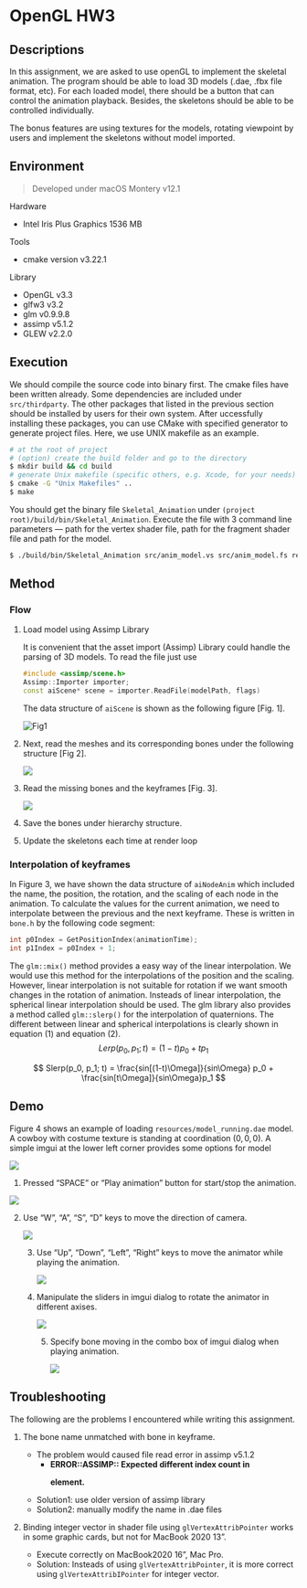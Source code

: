 # OpenGL HW3

## Descriptions

In this assignment, we are asked to use openGL to implement the skeletal animation. The program should be able to load 3D models (.dae, .fbx file format, etc). For each loaded model, there should be a button that can control the animation playback. Besides, the skeletons should be able to be controlled individually. 

The bonus features are using textures for the models, rotating viewpoint by users and implement the skeletons without model imported.

## Environment

> Developed under macOS Montery v12.1

Hardware

* Intel Iris Plus Graphics 1536 MB

Tools

* cmake version v3.22.1

Library

* OpenGL v3.3
* glfw3 v3.2
* glm v0.9.9.8
* assimp v5.1.2
* GLEW v2.2.0

## Execution

We should compile the source code into binary first. The cmake files have been written already. Some dependencies are included under `src/thirdparty`. The other packages that listed in the previous section should be installed by users for their own system. After uccessfully installing these packages, you can use CMake with specified generator to generate project files. Here, we use UNIX makefile as an example.

```bash
# at the root of project
# (option) create the build folder and go to the directory
$ mkdir build && cd build
# generate Unix makefile (specific others, e.g. Xcode, for your needs)
$ cmake -G "Unix Makefiles" ..
$ make
```

You should get the binary file `Skeletal_Animation` under `(project root)/build/bin/Skeletal_Animation`. Execute the file with 3 command line parameters — path for the vertex shader file, path for the fragment shader file and path for the model.

```bash
$ ./build/bin/Skeletal_Animation src/anim_model.vs src/anim_model.fs resource/dog.dae
```



## Method

### Flow

1. Load model using Assimp Library

   It is convenient that the asset import (Assimp) Library could handle the parsing of 3D models. To read the file just use

   ```c++
   #include <assimp/scene.h>
   Assimp::Importer importer;
   const aiScene* scene = importer.ReadFile(modelPath, flags)
   ```

   The data structure of `aiScene` is shown as the following figure [Fig. 1].

   ![Fig1](Fig/assimp_structure.png)

2. Next, read the meshes and its corresponding bones under the following structure [Fig 2].

   <img src="Fig/assimp2.jpg" style="zoom:;" >

3. Read the missing bones and the keyframes [Fig. 3].

   ![](Fig/assimp1.jpg)

4. Save the bones under hierarchy structure.
5. Update the skeletons each time at render loop

### Interpolation of keyframes

In Figure 3, we have shown the data structure of `aiNodeAnim` which included the name, the position, the rotation, and the scaling of each node in the animation. To calculate the values for the current animation, we need to interpolate between the previous and the next keyframe. These is written in `bone.h` by the following code segment:

```c++
int p0Index = GetPositionIndex(animationTime);
int p1Index = p0Index + 1;
```

The `glm::mix()` method provides a easy way of the linear interpolation. We would use this method for the interpolations of the position and the scaling. However, linear interpolation is not suitable for rotation if we want smooth changes in the rotation of animation. Insteads of linear interpolation, the spherical linear interpolation should be used. The glm library also provides a method called `glm::slerp()` for the interpolation of quaternions. The different between linear and spherical interpolations is clearly shown in equation (1) and equation (2).
$$
Lerp(p_0, p_1; t) = (1-t)p_0 + tp_1
$$

$$
Slerp(p_0, p_1; t) = \frac{sin[(1-t)\Omega]}{sin\Omega} p_0 + \frac{sin[t\Omega]}{sin\Omega}p_1
$$



## Demo

Figure 4 shows an example of loading `resources/model_running.dae` model. A cowboy with costume texture is standing at coordination $(0,0,0)$. A simple imgui at the lower left corner provides some options for model

![](Fig/Fig4.jpg)

1. Pressed “SPACE” or “Play animation” button for start/stop the animation. 

![](Fig/example_play_animation.gif)

2. Use “W”, “A”, “S”, “D” keys to move the direction of camera.

   ![](Fig/example_camera_move.gif)

   3. Use “Up”, “Down”, “Left”, “Right” keys to move the animator while playing the animation.

      ![](Fig/example_animator_move.gif)

   4. Manipulate the sliders in imgui dialog to rotate the animator in different axises.

      ![](Fig/example_animator_rotation.gif)

      5. Specify bone moving in the combo box of imgui dialog when playing animation.

         ![](Fig/example_single_skeleton.gif)



## Troubleshooting

The following are the problems I encountered while writing this assignment.

1. The bone name unmatched with bone in keyframe.
   - The problem would caused file read error in assimp v5.1.2
     - **ERROR::ASSIMP:: Expected different index count in <p> element.**
   - Solution1: use older version of assimp library
   - Solution2: manually modify the name in .dae files

2. Binding integer vector in shader file using `glVertexAttribPointer` works in some graphic cards, but not for MacBook 2020 13”. 
   * Execute correctly on MacBook2020 16”, Mac Pro. 
   * Solution: Insteads of using `glVertexAttribPointer`, it is more correct using `glVertexAttribIPointer` for integer vector.
